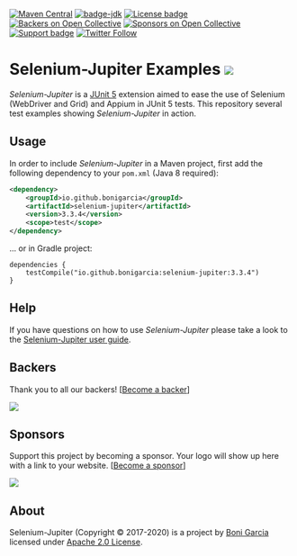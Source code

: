 [![Maven Central](https://img.shields.io/maven-central/v/io.github.bonigarcia/selenium-jupiter.svg)](http://search.maven.org/#search%7Cga%7C1%7Cg%3Aio.github.bonigarcia%20a%3Aselenium-jupiter)
[![badge-jdk](https://img.shields.io/badge/jdk-8-green.svg)](http://www.oracle.com/technetwork/java/javase/downloads/index.html)
[![License badge](https://img.shields.io/badge/license-Apache2-green.svg)](http://www.apache.org/licenses/LICENSE-2.0)
[![Backers on Open Collective](https://opencollective.com/selenium-jupiter/backers/badge.svg)](#backers)
[![Sponsors on Open Collective](https://opencollective.com/selenium-jupiter/sponsors/badge.svg)](#sponsors)
[![Support badge](https://img.shields.io/badge/stackoverflow-selenium_jupiter-green.svg)](https://stackoverflow.com/questions/tagged/selenium-jupiter?sort=newest)
[![Twitter Follow](https://img.shields.io/twitter/follow/boni_gg.svg?style=social)](https://twitter.com/boni_gg)

# Selenium-Jupiter Examples [![][Logo]][GitHub Repository]

*Selenium-Jupiter* is a [JUnit 5] extension aimed to ease the use of Selenium (WebDriver and Grid) and Appium in JUnit 5 tests. This repository several test examples showing *Selenium-Jupiter* in action.

## Usage

In order to include *Selenium-Jupiter* in a Maven project, first add the following dependency to your `pom.xml` (Java 8 required):

```xml
<dependency>
    <groupId>io.github.bonigarcia</groupId>
    <artifactId>selenium-jupiter</artifactId>
    <version>3.3.4</version>
    <scope>test</scope>
</dependency>
```

... or in Gradle project:

```
dependencies {
    testCompile("io.github.bonigarcia:selenium-jupiter:3.3.4")
}
```

## Help

If you have questions on how to use *Selenium-Jupiter* please take a look to the [Selenium-Jupiter user guide].

## Backers

Thank you to all our backers! [[Become a backer](https://opencollective.com/selenium-jupiter#backer)]

<a href="https://opencollective.com/selenium-jupiter#backers" target="_blank"><img src="https://opencollective.com/selenium-jupiter/backers.svg?width=890"></a>

## Sponsors

Support this project by becoming a sponsor. Your logo will show up here with a link to your website. [[Become a sponsor](https://opencollective.com/selenium-jupiter#sponsor)]

<a href="https://opencollective.com/selenium-jupiter/sponsor/0/website" target="_blank"><img src="https://opencollective.com/selenium-jupiter/sponsor/0/avatar.svg"></a>

## About

Selenium-Jupiter (Copyright &copy; 2017-2020) is a project by [Boni Garcia] licensed under [Apache 2.0 License].

[Apache 2.0 License]: http://www.apache.org/licenses/LICENSE-2.0
[Boni Garcia]: http://bonigarcia.github.io/
[GitHub Repository]: https://github.com/bonigarcia/selenium-jupiter-examples
[JUnit 5]: https://junit.org/junit5/docs/current/user-guide/
[Logo]: http://bonigarcia.github.io/img/selenium-jupiter.png
[Selenium-Jupiter user guide]: https://bonigarcia.github.io/selenium-jupiter/
